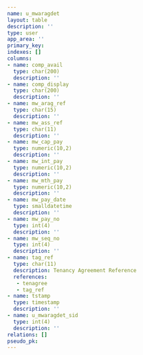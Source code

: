 ```yaml
---
name: u_mwaragdet
layout: table
description: ''
type: user
app_area: ''
primary_key: 
indexes: []
columns:
- name: comp_avail
  type: char(200)
  description: ''
- name: comp_display
  type: char(200)
  description: ''
- name: mw_arag_ref
  type: char(15)
  description: ''
- name: mw_ass_ref
  type: char(11)
  description: ''
- name: mw_cap_pay
  type: numeric(10,2)
  description: ''
- name: mw_int_pay
  type: numeric(10,2)
  description: ''
- name: mw_mth_pay
  type: numeric(10,2)
  description: ''
- name: mw_pay_date
  type: smalldatetime
  description: ''
- name: mw_pay_no
  type: int(4)
  description: ''
- name: mw_seq_no
  type: int(4)
  description: ''
- name: tag_ref
  type: char(11)
  description: Tenancy Agreement Reference
  references:
   - tenagree
   - tag_ref
- name: tstamp
  type: timestamp
  description: ''
- name: u_mwaragdet_sid
  type: int(4)
  description: ''
relations: []
pseudo_pk: 
---
```


